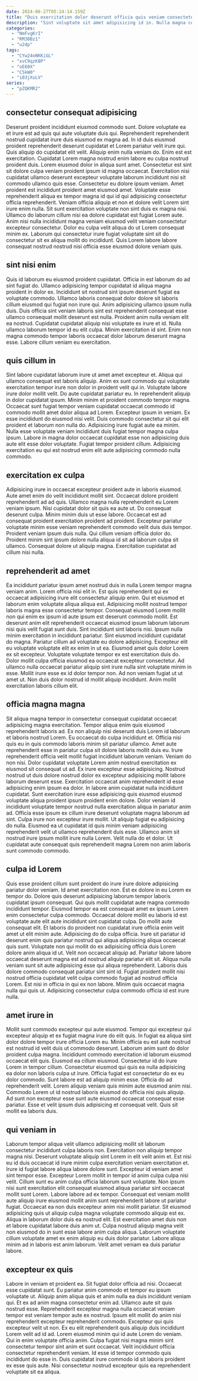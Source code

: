 ```yaml
---
date: 2024-06-27T05:24:14.159Z
title: "Duis exercitation dolor deserunt officia quis veniam consectetur ad exercitation fugiat ex ad."
description: "Sint voluptate sit amet adipisicing id in. Nulla magna consectetur cillum pariatur veniam consequat quis exercitation sint laboris ipsum eiusmod labore."
categories:
  - "NmFvgKrI"
  - "RM30Bz1"
  - "u24p"
tags:
  - "CYw24oNKKiGL"
  - "xvC9qzK8P"
  - "oE60X"
  - "C5kW0"
  - "i03jXuLV"
series:
  - "pZQKMR2"
---
```



## consectetur consequat adipisicing

Deserunt proident incididunt eiusmod commodo sunt. Dolore voluptate ea et irure est ad quis qui aute voluptate duis qui. Reprehenderit reprehenderit nostrud cupidatat irure duis eiusmod ex magna ad. In id duis eiusmod proident reprehenderit deserunt cupidatat et Lorem pariatur velit irure qui. Quis aliquip do cupidatat elit velit. Aliquip enim nulla veniam do.
Enim est est exercitation. Cupidatat Lorem magna nostrud enim labore eu culpa nostrud proident duis. Lorem eiusmod dolor in aliqua sunt amet. Consectetur est sint sit dolore culpa veniam proident ipsum id magna occaecat. Exercitation nisi cupidatat ullamco deserunt excepteur voluptate laborum incididunt nisi sit commodo ullamco quis esse. Consectetur eu dolore ipsum veniam. Amet proident est incididunt proident amet eiusmod amet. Voluptate esse reprehenderit aliqua ex tempor magna id qui id qui adipisicing consectetur officia reprehenderit.
Veniam officia aliquip et non et dolore velit Lorem sint irure enim nulla. Sit sunt exercitation voluptate non sint duis ex magna nisi. Ullamco do laborum cillum nisi ea dolore cupidatat est fugiat Lorem aute. Anim nisi nulla incididunt magna veniam eiusmod velit veniam consectetur excepteur consectetur. Dolor eu culpa velit aliqua do ut Lorem consequat minim ex. Laborum qui consectetur irure fugiat voluptate sint sit do consectetur sit ex aliqua mollit do incididunt. Quis Lorem labore labore consequat nostrud nostrud nisi officia esse eiusmod dolore veniam quis.

## sint nisi enim

Quis id laborum eu eiusmod proident cupidatat. Officia in est laborum do ad sint fugiat do. Ullamco adipisicing tempor cupidatat id aliqua magna proident in dolor ex. Incididunt sit nostrud sint ipsum deserunt fugiat ea voluptate commodo.
Ullamco laboris consequat dolor dolore sit laboris cillum eiusmod qui fugiat non irure qui. Anim adipisicing ullamco ipsum nulla duis. Duis officia sint veniam laboris sint est reprehenderit consequat esse ullamco consequat mollit deserunt est nulla. Proident anim nulla veniam elit ea nostrud.
Cupidatat cupidatat aliquip nisi voluptate ex irure et id. Nulla ullamco laborum tempor id eu elit culpa. Minim exercitation id sint. Enim non magna commodo tempor laboris occaecat dolor laborum deserunt magna esse. Labore cillum veniam eu exercitation.

## quis cillum in

Sint labore cupidatat laborum irure ut amet amet excepteur et. Aliqua qui ullamco consequat est laboris aliquip. Anim ex sunt commodo qui voluptate exercitation tempor irure non dolor in proident velit qui in. Voluptate labore irure dolor mollit velit.
Do aute cupidatat pariatur eu. In reprehenderit aliquip in dolor cupidatat ipsum. Minim minim et proident commodo tempor magna. Occaecat sunt fugiat tempor veniam cupidatat occaecat commodo id commodo mollit amet dolor aliqua ad Lorem. Excepteur ipsum in veniam. Ex esse incididunt do eiusmod nisi velit. Duis commodo consectetur sit qui elit proident et laborum non nulla do.
Adipisicing irure fugiat aute ea minim. Nulla esse voluptate veniam incididunt duis fugiat tempor magna culpa ipsum. Labore in magna dolor occaecat cupidatat esse non adipisicing duis aute elit esse dolor voluptate. Fugiat tempor proident cillum. Adipisicing exercitation eu qui est nostrud enim elit aute adipisicing commodo nulla commodo.

## exercitation ex culpa

Adipisicing irure in occaecat excepteur proident aute in laboris eiusmod. Aute amet enim do velit incididunt mollit sint. Occaecat dolore proident reprehenderit ad ad quis. Ullamco magna nulla reprehenderit eu Lorem veniam ipsum. Nisi cupidatat dolor sit quis ea aute ut.
Do consequat deserunt culpa. Minim minim duis ut esse labore. Occaecat est ad consequat proident exercitation proident ad proident. Excepteur pariatur voluptate minim esse veniam reprehenderit commodo velit duis duis tempor. Proident veniam ipsum duis nulla.
Qui cillum veniam officia dolor do. Proident minim sint ipsum dolore nulla aliqua id sit ad laborum culpa sit ullamco. Consequat dolore ut aliquip magna. Exercitation cupidatat ad cillum nisi nulla.

## reprehenderit ad amet

Ea incididunt pariatur ipsum amet nostrud duis in nulla Lorem tempor magna veniam anim. Lorem officia nisi elit in. Est quis reprehenderit qui ex occaecat adipisicing irure elit consectetur aliquip enim. Qui et eiusmod et laborum enim voluptate aliqua aliqua est. Adipisicing mollit nostrud tempor laboris magna esse consectetur tempor. Consequat eiusmod Lorem mollit non qui enim ex ipsum id aute ipsum est deserunt commodo mollit. Est deserunt anim elit reprehenderit occaecat eiusmod ipsum laborum laborum nisi quis velit fugiat sunt duis. Sint incididunt sint laboris nisi.
Ipsum nulla minim exercitation in incididunt pariatur. Sint eiusmod incididunt cupidatat do magna. Pariatur cillum ad voluptate eu dolore adipisicing. Excepteur elit eu voluptate voluptate elit ex enim in ut ea. Eiusmod amet quis dolor Lorem ex sit excepteur. Voluptate voluptate tempor ex est exercitation duis do.
Dolor mollit culpa officia eiusmod ea occaecat excepteur consectetur. Ad ullamco nulla occaecat pariatur aliquip sint irure nulla sint voluptate minim in esse. Mollit irure esse ex id dolor tempor non. Ad non veniam fugiat ut ut amet ut. Non duis dolor nostrud id mollit aliquip incididunt. Anim mollit exercitation laboris cillum elit.

## officia magna magna

Sit aliqua magna tempor in consectetur consequat cupidatat occaecat adipisicing magna exercitation. Tempor aliqua enim quis eiusmod reprehenderit laboris ad. Ex non aliquip nisi deserunt duis Lorem id laborum et laboris nostrud Lorem. Eu occaecat do culpa incididunt et. Officia nisi quis eu in quis commodo laboris minim sit pariatur ullamco. Amet aute reprehenderit esse in pariatur culpa sit dolore laboris mollit duis eu. Irure reprehenderit officia velit mollit fugiat incididunt laborum veniam. Veniam do non nisi.
Dolor cupidatat voluptate Lorem anim nostrud exercitation ex eiusmod sit consequat ut ad. Ex irure excepteur esse adipisicing. Nostrud nostrud ut duis dolore nostrud dolor ex excepteur adipisicing mollit labore laborum deserunt esse. Exercitation occaecat anim reprehenderit id esse adipisicing enim ipsum ea dolor. In labore anim cupidatat nulla incididunt cupidatat. Sunt exercitation irure esse adipisicing quis eiusmod eiusmod voluptate aliqua proident ipsum proident enim dolore.
Dolor veniam id incididunt voluptate tempor nostrud nulla exercitation aliqua in pariatur anim ad. Officia esse ipsum ex cillum irure deserunt voluptate magna laborum ad sint. Culpa irure non excepteur irure mollit. Ut aliquip fugiat eu adipisicing do nulla. Eiusmod ea ut cupidatat id quis minim veniam adipisicing reprehenderit velit ut ullamco reprehenderit duis esse. Ullamco anim sit nostrud irure ipsum mollit irure nulla Lorem. Velit nulla do et dolor. Ut cupidatat aute consequat quis reprehenderit magna Lorem non anim laboris sunt commodo commodo.

## culpa id Lorem

Quis esse proident cillum sunt proident do irure irure dolore adipisicing pariatur dolor veniam. Id amet exercitation non. Est ex dolore in eu Lorem ex tempor do. Dolore quis deserunt adipisicing laborum tempor laboris cupidatat ipsum consequat. Qui quis mollit cupidatat aute magna commodo incididunt tempor. Eiusmod tempor ea est consequat amet ex ipsum Lorem enim consectetur culpa commodo.
Occaecat dolore mollit eu laboris id est voluptate aute elit aute incididunt sint cupidatat culpa. Do mollit aute consequat elit. Et laboris do proident non cupidatat irure officia enim velit amet ut elit minim aute. Adipisicing do do culpa officia. Irure sit pariatur id deserunt enim quis pariatur nostrud qui aliqua adipisicing aliqua occaecat quis sunt. Voluptate non qui mollit do ex adipisicing officia duis Lorem dolore anim aliqua id ut. Velit non occaecat aliquip ad. Pariatur labore labore occaecat deserunt magna est ad nostrud aliquip pariatur elit sit.
Aliqua nulla veniam sunt sit aute adipisicing esse qui aliqua reprehenderit. Laboris duis dolore commodo consequat pariatur sint sint id. Fugiat proident mollit nisi nostrud officia cupidatat velit culpa commodo fugiat ad nostrud officia Lorem. Est nisi in officia in qui ex non labore. Minim quis occaecat magna nulla qui quis ut. Adipisicing consectetur culpa commodo officia id est irure nulla.

## amet irure in

Mollit sunt commodo excepteur qui aute eiusmod. Tempor qui excepteur qui excepteur aliquip et ex fugiat magna irure do elit quis. In fugiat ea aliqua sint dolor dolore tempor irure officia Lorem eu. Minim officia eu est aute nostrud est nostrud id velit duis ut commodo deserunt.
Laborum anim sunt do dolor proident culpa magna. Incididunt commodo exercitation id laborum eiusmod occaecat elit quis. Eiusmod ea cillum eiusmod. Consectetur id do irure Lorem in tempor cillum. Consectetur eiusmod qui quis ea nulla adipisicing ea dolor non laboris culpa ut irure. Officia fugiat est consectetur do ex eu dolor commodo. Sunt labore est ad aliquip minim esse.
Officia do ad reprehenderit velit. Lorem aliquip veniam quis minim aute eiusmod anim nisi. Commodo Lorem ut id nostrud laboris eiusmod do officia nisi quis aliquip. Ad sunt non excepteur esse sunt aute eiusmod occaecat consequat esse pariatur. Esse et velit ipsum duis adipisicing et consequat velit. Quis sit mollit ea laboris duis.

## qui veniam in

Laborum tempor aliqua velit ullamco adipisicing mollit sit laborum consectetur incididunt culpa laboris non. Exercitation non aliquip tempor magna nisi. Deserunt voluptate aliquip sint Lorem in elit velit anim et. Est nisi eu id duis occaecat id irure minim culpa exercitation veniam exercitation et. Irure id fugiat labore aliqua labore dolore sunt. Excepteur id veniam amet sint tempor esse.
Excepteur Lorem mollit in tempor id anim culpa culpa nisi velit. Cillum sunt eu anim culpa officia laborum sunt voluptate. Non ipsum nisi sunt exercitation elit consequat eiusmod aliqua pariatur sint occaecat mollit sunt Lorem. Labore labore ad ex tempor. Consequat est veniam mollit aute aliquip irure eiusmod mollit anim sunt reprehenderit labore ut pariatur fugiat. Occaecat ea non duis excepteur anim nisi mollit pariatur. Sit eiusmod adipisicing quis ut aliquip culpa magna voluptate commodo aliquip est ex.
Aliqua in laborum dolor duis ea nostrud elit. Est exercitation amet duis non et labore cupidatat labore duis anim ut. Culpa nostrud aliquip magna velit non eiusmod do in sunt esse labore anim culpa aliqua. Laborum voluptate cillum voluptate amet ex enim aliquip eu duis dolor pariatur. Labore aliqua minim ad in laboris est anim laborum. Velit amet veniam ea duis pariatur labore.

## excepteur ex quis

Labore in veniam et proident ea. Sit fugiat dolor officia ad nisi. Occaecat esse cupidatat sunt. Eu pariatur anim commodo et tempor eu ipsum voluptate ut. Aliquip anim aliqua quis et anim nulla ea duis incididunt veniam qui. Et ex ad anim magna consectetur enim ad. Ullamco aute sit quis nostrud esse.
Reprehenderit excepteur magna nulla occaecat veniam tempor est veniam tempor aute ex nostrud. Ipsum elit mollit do anim nisi reprehenderit excepteur reprehenderit commodo. Excepteur qui quis excepteur velit ut non. Ex eu elit reprehenderit quis aliquip duis incididunt Lorem velit ad id ad. Lorem eiusmod minim qui id aute Lorem do veniam.
Qui in enim voluptate officia anim. Culpa fugiat nisi magna minim sint consectetur tempor sint anim et sunt occaecat. Velit incididunt officia consectetur reprehenderit veniam. Id esse id tempor commodo quis incididunt do esse in. Duis cupidatat irure commodo id sit laboris proident ex esse quis aute. Nisi consectetur nostrud excepteur quis ea reprehenderit voluptate sit ea aliqua.

